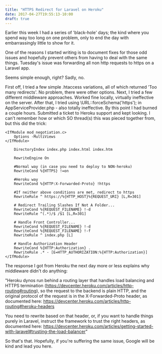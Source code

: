 ```yaml
---
title: "HTTPS Redirect for Laravel on Heroku"
date: 2017-04-27T19:55:13-10:00
draft: true
---
```


Earlier this week I had a series of 'black-hole' days; the kind where you spend way too long on one problem, only to end the day with embarrassingly little to show for it.

One of the reasons I started writing is to document fixes for those odd issues and hopefully prevent others from having to deal with the same things. Tuesday's issue was forwarding all non http requests to https on a Laravel app.

Seems simple enough, right? Sadly, no.

First off, I tried a few simple .htaccess variations, all of which returned 'Too many redirects'. No problem, there were other options. Next, I tried a few different middleware approaches. Worked fine locally, virtually ineffective on the server. After that, I tried using \URL::forceSchema('https'); in AppServiceProvider.php - also totally ineffective. By this point I had burned a couple hours. Submitted a ticket to Heroku support and kept looking. I can't remember how or which SO thread(s) this was pieced together from, but this did the trick:

```
<IfModule mod_negotiation.c>
    Options -MultiViews
</IfModule>

    DirectoryIndex index.php index.html index.htm

    RewriteEngine On

    #Normal way (in case you need to deploy to NON-heroku)
    RewriteCond %{HTTPS} !=on

    #Heroku way
    RewriteCond %{HTTP:X-Forwarded-Proto} !https

    #If neither above conditions are met, redirect to https
    RewriteRule ^ https://%{HTTP_HOST}%{REQUEST_URI} [L,R=301]

    # Redirect Trailing Slashes If Not A Folder...
    RewriteCond %{REQUEST_FILENAME} !-d
    RewriteRule ^(.*)/$ /$1 [L,R=301]

    # Handle Front Controller...
    RewriteCond %{REQUEST_FILENAME} !-d
    RewriteCond %{REQUEST_FILENAME} !-f
    RewriteRule ^ index.php [L]

    # Handle Authorization Header
    RewriteCond %{HTTP:Authorization} .
    RewriteRule .* - [E=HTTP_AUTHORIZATION:%{HTTP:Authorization}]
</IfModule>
```

The response I got from Heroku the next day more or less explains why middleware didn't do anything:

"Heroku dynos run behind a routing layer that handles load balancing and HTTPS termination (https://devcenter.heroku.com/articles/http-routing#routing), so the request to the backend is plain HTTP, and the original protocol of the request is in the X-Forwarded-Proto header, as documented here: https://devcenter.heroku.com/articles/http-routing#heroku-headers

You need to rewrite based on that header, or, if you want to handle things purely in Laravel, instruct the framework to trust the right headers, as documented here: https://devcenter.heroku.com/articles/getting-started-with-laravel#trusting-the-load-balancer"

So that's that. Hopefully, if you're suffering the same issue, Google will be kind and lead you here.

